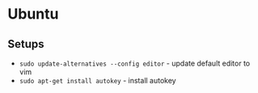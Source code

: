 # Ubuntu

## Setups
* `sudo update-alternatives --config editor` - update default editor to vim
* `sudo apt-get install autokey` - install autokey


